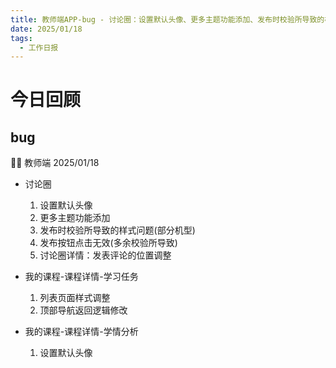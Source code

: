 ```yaml
---
title: 教师端APP-bug - 讨论圈：设置默认头像、更多主题功能添加、发布时校验所导致的样式问题(部分机型)、发布按钮点击无效(多余校验所导致)、讨论圈详情：发表评论的位置调整；学习任务：列表页面样式调整、顶部导航返回逻辑修改；学情分析：设置默认头像
date: 2025/01/18
tags:
  - 工作日报
---
```


# 今日回顾

## bug

👨‍🏫 教师端 2025/01/18

- 讨论圈

  1. 设置默认头像
  2. 更多主题功能添加
  3. 发布时校验所导致的样式问题(部分机型)
  4. 发布按钮点击无效(多余校验所导致)
  5. 讨论圈详情：发表评论的位置调整

- 我的课程-课程详情-学习任务

  1. 列表页面样式调整
  2. 顶部导航返回逻辑修改

- 我的课程-课程详情-学情分析
  1. 设置默认头像
